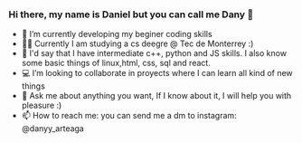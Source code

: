### Hi there, my name is Daniel but you can call me Dany 👋

- 🌱 I’m currently developing my beginer coding skills
- 👨‍🎓 Currently I am studying a cs deegre @ Tec de Monterrey :)
- 🔨 I'd say that I have intermediate c++, python and JS skills. I also know some basic things of linux,html, css, sql and react. 
- 💻 I’m looking to collaborate in proyects where I can learn all kind of new things
- 💬 Ask me about anything you want, If I know about it, I will help you with pleasure :)
- 📫 How to reach me: you can send me a dm to instagram: @danyy_arteaga
